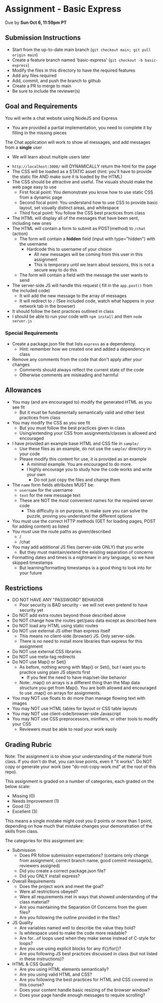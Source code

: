 # Assignment - Basic Express

Due by **Sun Oct 6, 11:59pm PT**

## Submission Instructions

* Start from the up-to-date main branch (`git checkout main; git pull origin main`)
* Create a feature branch named 'basic-express' (`git checkout -b basic-express`)
* Modify the files in this directory to have the required features
* Add any files required 
* Add, commit, and push the branch to github
* Create a PR to merge to main
* Be sure to include the reviewer(s)  

## Goal and Requirements

You will write a chat website using NodeJS and Express
- You are provided a partial implementation, you need to complete it by filling in the missing pieces

The Chat application will work to show all messages, and add messages from a **single** user
- We will learn about multiple users later

* `http://localhost:3000/` will DYNAMICALLY return the html for the page
* The CSS will be loaded as a STATIC asset (hint: you'll have to provide the static file AND make sure it is loaded by the HTML)
* The CSS should be attractive and useful.  The visuals should make the web page easy to use
  - First focal point: You demonstrate you know how to use static CSS from a dynamic page
  - Second focal point: You understand how to use CSS to provide basic layout, set visually distinct areas, and whitespace
  - Third focal point: You follow the CSS best practices from class
* The HTML will display all of the messages that have been sent, including new ones
* The HTML will contain a form to submit as POST(method) to `/chat` (action)
  * The form will contain a **hidden** field (input with type="hidden") with the username
    - Hardcode this to username of your choice
      - All new messages will be coming from this user in this assignment 
      - This is temporary until we learn about sessions, this is not a secure way to do this
  * The form will contain a field with the message the user wants to send
* The server-side JS will handle this request ( fill in the `app.post()` from the included code)
  * It will add the new message to the array of messages
  * It will redirect to `/` (See included code, watch what happens in your network tab in the browser)
* It should follow the best practices outlined in class
* I should be able to run your code with `npm install` and then `node server.js`

### Special Requirements
* Create a package.json file that lists `express` as a dependency.  
  - Hint: remember how we created one and added a dependency in class
* Remove any comments from the code that don't apply after your changes
  - Comments should always reflect the current state of the code
  - Otherwise comments are misleading and harmful

## Allowances
* You may (and are encouraged to) modify the generated HTML as you see fit
    * But it must be fundamentally semantically valid and other best practices from class
* You may modify the CSS as you see fit
    * But you must follow the best practices given in class
    * Using/extending your CSS from assignments/classes is allowed and encouraged
* I have provided an example base HTML and CSS file in `sample/`
  - Use these files as an example, do not use the `sample/` directory in your code
  - Please modify this content for use, it is provided as an example
    - A _minimal_ example.  You are encouraged to do more.
    - I highly encourage you to study how the code works and write your own
        - Do not just copy the files and change them
* The `name` form fields attributes MUST be:
    * `username` for the username
    * `text` for the new message text
    - These are NOT the most convenient names for the required server code
        - This difficulty is on purpose, to make sure you can solve the puzzle, proving you understand the different options
* You must use the correct HTTP methods (GET for loading pages, POST for adding content) as listed
* You must use the route paths as given/described
    * /
    * /chat
* You may add additional JS files (server-side ONLY) that you write
    * But they must maintain/extend the existing separation of concerns
* Formatting dates and times is a nightmare in any language, so we have skipped timestamps
  - But learning/formatting timestamps is a good thing to look into for your future

## Restrictions
* DO NOT HAVE ANY "PASSWORD" BEHAVIOR
    * Poor security is BAD security - we will not even pretend to have security yet
* Do NOT add extra routes beyond those described above
* Do NOT change how the routes get/pass data except as described here
* Do NOT load any HTML using static routes
* Do NOT use external JS other than express itself
    * This means no client-side (browser) JS.  Only server-side.
    - There is no need to install more libraries than express for this assignment
* Do NOT use external CSS libraries
* Do NOT use meta-tag redirects
* Do NOT use Map() or Set()
  - As before, nothing wrong with Map() or Set(), but I want you to practice using plain JS objects first
    - If you feel the need to have map/set-like behavior
  - Note: .map() on arrays is a different thing than the Map data structure you get from Map().  You are both allowed and encouraged to use .map() on arrays for assignments.
* You may NOT use floats to do more than manage flowing text with images
* You may NOT use HTML tables for layout or CSS table layouts
* You may NOT use client-side/browser-side Javascript
* You may NOT use CSS preprocessors, minifiers, or other tools to modify your CSS
  * Reviewers must be able to read your work easily

## Grading Rubric

Note: The assignment is to show your understanding of the material from class.  If you don't do that, you can lose points, even it "it works".  Do NOT copy or generate your work (see "do-not-copy-work.md" at the root of this repo).

This assignment is graded on a number of categories, each graded on the below scale:
- Missing (0)
- Needs Improvement (1)
- Good (2)
- Excellent (3)

This means a single mistake might cost you 0 points or more than 1 point, depending on how much that mistake changes your demonstration of the skills from class.

The categories for this assignment are:
- Submission
    - Does PR follow submission expectations?  (contains only change from assignment, correct branch name, good commit message(s), reviewers assigned)
    - Did you create a correct package.json file?
    - Did you ONLY install express? 
- Overall Requirements
    - Does the project work and meet the goal?
    - Were all restrictions obeyed?
    - Were all requirements met in ways that showed understanding of the class material?
    - Are you maintaining the Separation Of Concerns from the given files?
    - Are you following the outline provided in the files?
- JS Quality
    - Are variables named well to describe the value they hold?
    - Is whitespace used to make the code more readable?
    - Are for...of loops used when they make sense instead of C-style for loops?
    - Are you use using explicit blocks for any if{}/for{}?
    - Are you following JS best practices discussed in class (but not listed in these instructions)?
- HTML & CSS Quality
    - Are you using HTML elements semantically?
    - Are you using valid HTML and CSS?
    - Are you following the best practices for HTML and CSS covered in this course?
    - Does your content handle basic resizing of the browser window?
    - Does your page handle enough messages to require scrolling?

